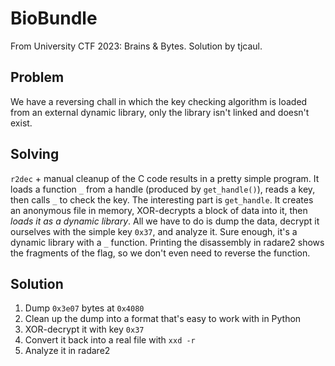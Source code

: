 # BioBundle
From University CTF 2023: Brains & Bytes. Solution by tjcaul.

## Problem
We have a reversing chall in which the key checking algorithm is loaded from
an external dynamic library, only the library isn't linked and doesn't exist.

## Solving
`r2dec` + manual cleanup of the C code results in a pretty simple program.
It loads a function `_` from a handle (produced by `get_handle()`), reads
a key, then calls `_` to check the key.
The interesting part is `get_handle`. It creates an anonymous file in memory,
XOR-decrypts a block of data into it, then *loads it as a dynamic library*.
All we have to do is dump the data, decrypt it ourselves with the simple key
`0x37`, and analyze it. Sure enough, it's a dynamic library with a `_`
function. Printing the disassembly in radare2 shows the fragments of the flag,
so we don't even need to reverse the function.

## Solution
1. Dump `0x3e07` bytes at `0x4080`
2. Clean up the dump into a format that's easy to work with in Python
3. XOR-decrypt it with key `0x37`
4. Convert it back into a real file with `xxd -r`
5. Analyze it in radare2
